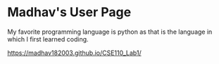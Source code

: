 # Madhav's User Page

My favorite programming language is python as that is the language in which I first learned coding.

https://madhav182003.github.io/CSE110_Lab1/

